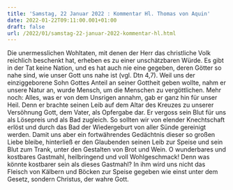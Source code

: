 ```yaml
---
title: 'Samstag, 22 Januar 2022 : Kommentar Hl. Thomas von Aquin'
date: 2022-01-22T09:11:00.001+01:00
draft: false
url: /2022/01/samstag-22-januar-2022-kommentar-hl.html
---
```


Die unermesslichen Wohltaten, mit denen der Herr das christliche Volk reichlich beschenkt hat, erheben es zu einer unschätzbaren Würde. Es gibt in der Tat keine Nation, und es hat auch nie eine gegeben, deren Götter so nahe sind, wie unser Gott uns nahe ist (vgl. Dtn 4,7). Weil uns der einziggeborene Sohn Gottes Anteil an seiner Gottheit geben wollte, nahm er unsere Natur an, wurde Mensch, um die Menschen zu vergöttlichen. Mehr noch: Alles, was er von dem Unsrigen annahm, gab er ganz hin für unser Heil. Denn er brachte seinen Leib auf dem Altar des Kreuzes zu unserer Versöhnung Gott, dem Vater, als Opfergabe dar. Er vergoss sein Blut für uns als Lösepreis und als Bad zugleich. So sollten wir von elender Knechtschaft erlöst und durch das Bad der Wiedergeburt von aller Sünde gereinigt werden. Damit uns aber ein fortwährendes Gedächtnis dieser so großen Liebe bleibe, hinterließ er den Glaubenden seinen Leib zur Speise und sein Blut zum Trank, unter den Gestalten von Brot und Wein. O wunderbares und kostbares Gastmahl, heilbringend und voll Wohlgeschmack! Denn was könnte kostbarer sein als dieses Gastmahl? In ihm wird uns nicht das Fleisch von Kälbern und Böcken zur Speise gegeben wie einst unter dem Gesetz, sondern Christus, der wahre Gott.